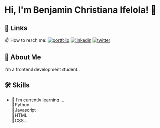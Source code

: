 
# Hi, I'm Benjamin Christiana Ifelola! 👋



## 🔗 Links
📫 How to reach me:
[![portfolio](https://img.shields.io/badge/my_portfolio-000?style=for-the-badge&logo=ko-fi&logoColor=white)]()
[![linkedin](https://img.shields.io/badge/linkedin-0A66C2?style=for-the-badge&logo=linkedin&logoColor=white)](https://www.linkedin.com/in/christiana-benjamin-a54495163)
[![twitter](https://img.shields.io/badge/twitter-1DA1F2?style=for-the-badge&logo=twitter&logoColor=white)](https://twitter.com/hifelorlar?t=5rPR31VJq7T498mwnuoigg&s=09)


## 🚀 About Me
I'm a frontend development student..


## 🛠 Skills
- 🌱 I’m currently learning ...<br>
🔹️Python <br>
🔹️Javascript <br>
🔹️HTML <br>
🔹️CSS...



